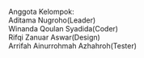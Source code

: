 Anggota Kelompok:<br/>
Aditama Nugroho(Leader) <br />
Winanda Qoulan Syadida(Coder) <br />
Rifqi Zanuar Aswar(Design) <br />
Arrifah Ainurrohmah Azhahroh(Tester) <br />
